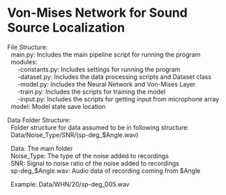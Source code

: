 # Von-Mises Network for Sound Source Localization

File Structure:\
&nbsp;&nbsp;main.py: Includes the main pipeline script for running the program\
&nbsp;&nbsp;modules:\
&nbsp;&nbsp;&nbsp;&nbsp;&nbsp;&nbsp;-constants.py: Includes settings for running the program\
&nbsp;&nbsp;&nbsp;&nbsp;&nbsp;&nbsp;-dataset.py: Includes the data processing scripts and Dataset class\
&nbsp;&nbsp;&nbsp;&nbsp;&nbsp;&nbsp;-model.py: Includes the Neural Network and Von-Mises Layer\
&nbsp;&nbsp;&nbsp;&nbsp;&nbsp;&nbsp;-train.py: Includes the scripts for training the model\
&nbsp;&nbsp;&nbsp;&nbsp;&nbsp;&nbsp;-input.py: Includes the scripts for getting input from microphone array\
&nbsp;&nbsp;model: Model state save location


Data Folder Structure:\
&nbsp;&nbsp;Folder structure for data assumed to be in following structure:\
&nbsp;&nbsp;Data/Noise_Type/SNR/(sp-deg_$Angle.wav)

&nbsp;&nbsp;Data: The main folder\
&nbsp;&nbsp;Noise_Type: The type of the noise added to recordings\
&nbsp;&nbsp;SNR: Signal to noise ratio of the noise added to recordings\
&nbsp;&nbsp;sp-deg_$Angle.wav: Audio data of recording coming from $Angle

&nbsp;&nbsp;Example: Data/WHN/20/sp-deg_005.wav
